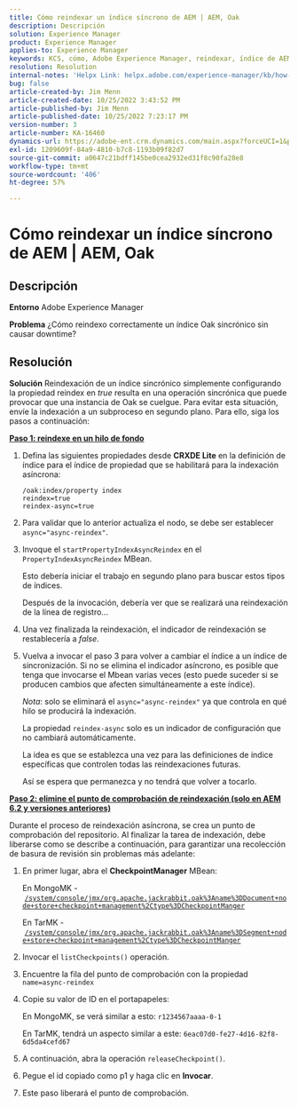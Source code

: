 ```yaml
---
title: Cómo reindexar un índice síncrono de AEM | AEM, Oak
description: Descripción
solution: Experience Manager
product: Experience Manager
applies-to: Experience Manager
keywords: KCS, cómo, Adobe Experience Manager, reindexar, índice de AEM sincrónico, Oak
resolution: Resolution
internal-notes: 'Helpx Link: helpx.adobe.com/experience-manager/kb/how-to-reindex-a-synchronous-AEM-index-AEM-Oak.html'
bug: false
article-created-by: Jim Menn
article-created-date: 10/25/2022 3:43:52 PM
article-published-by: Jim Menn
article-published-date: 10/25/2022 7:23:17 PM
version-number: 3
article-number: KA-16460
dynamics-url: https://adobe-ent.crm.dynamics.com/main.aspx?forceUCI=1&pagetype=entityrecord&etn=knowledgearticle&id=c36388d0-7b54-ed11-bba2-6045bd006b4b
exl-id: 1209609f-84a9-4810-b7c8-1193b09f82d7
source-git-commit: a0647c21bdff145be0cea2932ed31f8c90fa28e8
workflow-type: tm+mt
source-wordcount: '406'
ht-degree: 57%

---
```


# Cómo reindexar un índice síncrono de AEM | AEM, Oak

## Descripción


<b>Entorno</b>
Adobe Experience Manager

<b>Problema</b>
¿Cómo reindexo correctamente un índice Oak sincrónico sin causar downtime?


## Resolución


<b>Solución</b>
Reindexación de un índice sincrónico simplemente configurando la propiedad reindex en *true* resulta en una operación sincrónica que puede provocar que una instancia de Oak se cuelgue.
Para evitar esta situación, envíe la indexación a un subproceso en segundo plano.
Para ello, siga los pasos a continuación:

<b><u>Paso 1: reindexe en un hilo de fondo</u></b>

1. Defina las siguientes propiedades desde <b>CRXDE Lite</b> en la definición de índice para el índice de propiedad que se habilitará para la indexación asíncrona:<br>

   ```
   /oak:index/property index
   reindex=true
   reindex-async=true
   ```

2. Para validar que lo anterior actualiza el nodo, se debe ser establecer `async="async-reindex"`.
3. Invoque el `startPropertyIndexAsyncReindex` en el `PropertyIndexAsyncReindex` MBean.

   Esto debería iniciar el trabajo en segundo plano para buscar estos tipos de índices.

   Después de la invocación, debería ver que se realizará una reindexación de la línea de registro...
4. Una vez finalizada la reindexación, el indicador de reindexación se restablecería a *false*.
5. Vuelva a invocar el paso 3 para volver a cambiar el índice a un índice de sincronización. Si no se elimina el indicador asíncrono, es posible que tenga que invocarse el Mbean varias veces (esto puede suceder si se producen cambios que afecten simultáneamente a este índice).



   *Nota*: solo se eliminará el `async="async-reindex"` ya que controla en qué hilo se producirá la indexación.

   La propiedad `reindex-async` solo es un indicador de configuración que no cambiará automáticamente.

   La idea es que se establezca una vez para las definiciones de índice específicas que controlen todas las reindexaciones futuras.

   Así se espera que permanezca y no tendrá que volver a tocarlo.


<b><u>Paso 2: elimine el punto de comprobación de reindexación (solo en AEM 6.2 y versiones anteriores)</u></b>

Durante el proceso de reindexación asíncrona, se crea un punto de comprobación del repositorio.
Al finalizar la tarea de indexación, debe liberarse como se describe a continuación, para garantizar una recolección de basura de revisión sin problemas más adelante:

1. En primer lugar, abra el <b>CheckpointManager</b> MBean:

   En MongoMK - [`/system/console/jmx/org.apache.jackrabbit.oak%3Aname%3DDocument+node+store+checkpoint+management%2Ctype%3DCheckpointManger`](http://localhost:4502/system/console/jmx/org.apache.jackrabbit.oak%3Aname%3DDocument+node+store+checkpoint+management%2Ctype%3DCheckpointManger)

   En TarMK - [`/system/console/jmx/org.apache.jackrabbit.oak%3Aname%3DSegment+node+store+checkpoint+management%2Ctype%3DCheckpointManger`](http://localhost:4502/system/console/jmx/org.apache.jackrabbit.oak%3Aname%3DSegment+node+store+checkpoint+management%2Ctype%3DCheckpointManger)


2. Invocar el `listCheckpoints()` operación.
3. Encuentre la fila del punto de comprobación con la propiedad `name=async-reindex`
4. Copie su valor de ID en el portapapeles:

   En MongoMK, se verá similar a esto: `r1234567aaaa-0-1`

   En TarMK, tendrá un aspecto similar a este: `6eac07d0-fe27-4d16-82f8-6d5da4cefd67`


5. A continuación, abra la operación `releaseCheckpoint()`.
6. Pegue el id copiado como p1 y haga clic en <b>Invocar</b>.
7. Este paso liberará el punto de comprobación.
